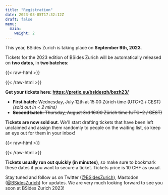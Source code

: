 ```yaml
---
title: "Registration"
date: 2023-03-05T17:32:12Z
draft: false
menu:
  main:
    weight: 2
---
```


This year, BSides Zurich is taking place on **September 9th, 2023**.

Tickets for the 2023 edition of BSides Zurich will be automatically released on
**two dates**, in **two batches**:

{{< raw-html >}}

<div class="bg-washed-green ph3 pv3 ma4 br3">
{{< /raw-html >}}

**Get your tickets here: https://pretix.eu/bsideszh/bszh23/**

- ~~**First batch**: Wednesday, July 12th at 15:00 Zürich time (UTC+2 / CEST)~~
  _(sold out in < 2 mins)_
- ~~**Second batch**: Thursday, August 3rd 16:00 Zürich time (UTC+2 / CEST)~~

**Tickets are now sold out**. We'll start drafting tickets that have been left
unclaimed and assign them randomly to people on the waiting list, so keep an
eye out for them in your inbox!

{{< raw-html >}}

</div>
{{< /raw-html >}}

**Tickets usually run out quickly (in minutes)**, so make sure to bookmark these
dates if you want to secure a ticket. Tickets price is 10 CHF as usual.

Stay tuned and follow us on Twitter
([@BSidesZurich](https://twitter.com/BSidesZurich)), Mastodon
([@BSidesZurich](https://infosec.exchange/@BSidesZurich)) for updates. We are
very much looking forward to see you soon at BSides Zurich 2023!
